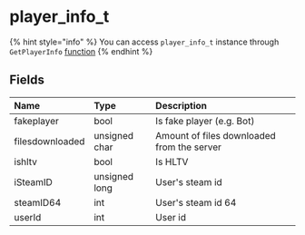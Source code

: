 # player_info_t

{% hint style="info" %}
You can access `player_info_t` instance through `GetPlayerInfo` [function](../neverlose/EngineClient.md)
{% endhint %}

## Fields

| Name | Type | Description |
| :--- | :--- | :--- |
| fakeplayer | bool | Is fake player (e.g. Bot) |
| filesdownloaded | unsigned char | Amount of files downloaded from the server |
| ishltv | bool | Is HLTV |
| iSteamID | unsigned long | User's steam id |
| steamID64 | int | User's steam id 64 |
| userId | int | User id |
